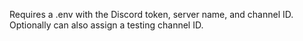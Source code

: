 Requires a .env with the Discord token, server name, and channel ID. Optionally can also assign a testing channel ID.
